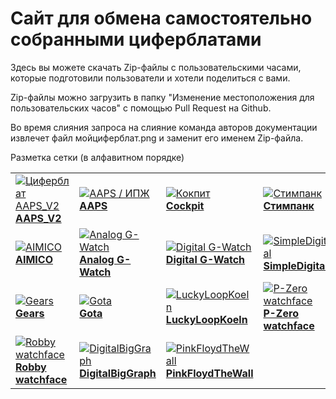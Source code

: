 # Сайт для обмена самостоятельно собранными циферблатами

Здесь вы можете скачать Zip-файлы с пользовательскими часами, которые подготовили пользователи и хотели поделиться с вами.

Zip-файлы можно загрузить в папку "Изменение местоположения для пользовательских часов" с помощью Pull Request на Github.

Во время слияния запроса на слияние команда авторов документации извлечет файл мойциферблат.png и заменит его именем Zip-файла.

Разметка сетки (в алфавитном порядке)

|                                                                                                                                                                              |                                                                                                                                                                                    |                                                                                                                                                                                   |                                                                                                                                                                                |
| ---------------------------------------------------------------------------------------------------------------------------------------------------------------------------- | ---------------------------------------------------------------------------------------------------------------------------------------------------------------------------------- | --------------------------------------------------------------------------------------------------------------------------------------------------------------------------------- | ------------------------------------------------------------------------------------------------------------------------------------------------------------------------------ |
| [![Циферблат AAPS_V2](../ExchangeSiteCustomWatchfaces/AAPS_V2-CustomWatchface.png) <br>**AAPS_V2**](../ExchangeSiteCustomWatchfaces/AAPS_V2.zip)                       | [![AAPS / ИПЖ](../ExchangeSiteCustomWatchfaces/AAPS-CustomWatchface.png) <br>**AAPS**](../ExchangeSiteCustomWatchfaces/AAPS.zip)                                             | [![Кокпит](../ExchangeSiteCustomWatchfaces/Cockpit-CustomWatchface.png) <br>**Cockpit**](../ExchangeSiteCustomWatchfaces/Cockpit.zip)                                       | [![Cтимпанк](../ExchangeSiteCustomWatchfaces/SteamPunk-CustomWatchface.png) <br>**Стимпанк**](../ExchangeSiteCustomWatchfaces/SteamPunk.zip)                             |
| [![AIMICO](../ExchangeSiteCustomWatchfaces/AIMICO-V1_1-CustomWatchface.png) <br>**AIMICO**](../ExchangeSiteCustomWatchfaces/AIMICO-V1_1.zip)                           | [![Analog G-Watch](../ExchangeSiteCustomWatchfaces/Analog_G-Watch-CustomWatchface.png) <br>**Analog G-Watch**](../ExchangeSiteCustomWatchfaces/Analog_G-Watch.zip)           | [![Digital G-Watch](../ExchangeSiteCustomWatchfaces/Digital_G-Watch-CustomWatchface.png) <br>**Digital G-Watch**](../ExchangeSiteCustomWatchfaces/Digital_G-Watch.zip)      | [![SimpleDigital](../ExchangeSiteCustomWatchfaces/SimpleDigital_v1.3-CustomWatchface.png) <br>**SimpleDigital**](../ExchangeSiteCustomWatchfaces/SimpleDigital_v1.3.zip) |
| [![Gears](../ExchangeSiteCustomWatchfaces/Gears-CustomWatchface.jpg) <br>**Gears**](../ExchangeSiteCustomWatchfaces/Gears.zip)                                         | [![Gota](../ExchangeSiteCustomWatchfaces/Gota-CustomWatchface.png) <br>**Gota**](../ExchangeSiteCustomWatchfaces/Gota_v2.4.zip)                                              | [![LuckyLoopKoeln](../ExchangeSiteCustomWatchfaces/LuckyLoopKoeln-CustomWatchface.png) <br>**LuckyLoopKoeln**](../ExchangeSiteCustomWatchfaces/LuckyLoopKoeln.zip)          | [![P-Zero watchface](../ExchangeSiteCustomWatchfaces/pzero_v1.0-CustomWatchface.png) <br>**P-Zero watchface**](../ExchangeSiteCustomWatchfaces/pzero_v1.0.zip)           |
| [![Robby watchface](../ExchangeSiteCustomWatchfaces/Robby_watchface-CustomWatchface.png) <br>**Robby watchface**](../ExchangeSiteCustomWatchfaces/Robby_watchface.zip) | [![DigitalBigGraph](../ExchangeSiteCustomWatchfaces/DigitalBigGraph-CustomWatchface.png) <br/>**DigitalBigGraph**](../ExchangeSiteCustomWatchfaces/DigitalBigGraph_v1.5.zip) | [![PinkFloydTheWall](../ExchangeSiteCustomWatchfaces/PinkFloydTheWall-CustomWatchface.png) <br/>**PinkFloydTheWall**](../ExchangeSiteCustomWatchfaces/PinkFloydTheWall.zip) |                                                                                                                                                                                |



